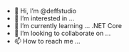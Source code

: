 - 👋 Hi, I’m @deffstudio
- 👀 I’m interested in ...
- 🌱 I’m currently learning ... .NET Core
- 💞️ I’m looking to collaborate on ...
- 📫 How to reach me ...

<!---
deffstudio/deffstudio is a ✨ special ✨ repository because its `README.md` (this file) appears on your GitHub profile.
You can click the Preview link to take a look at your changes.
--->
